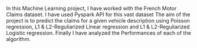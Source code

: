 In this Machine Learning project, I have worked with the French Motor Claims dataset.
I have used Pyspark API for this vast dataset
The aim of the project is to predict the claims for a given vehicle description using Poisson regression, L1 & L2-Reguliarized Linear regression and L1 & L2-Reguliarized Logistic regression.
Finally I have analyzed the Performances of each of the algorithm.
